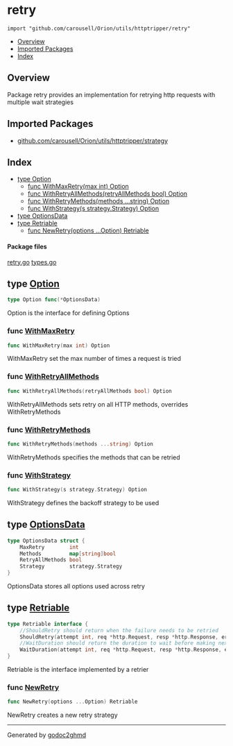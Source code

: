 # retry
`import "github.com/carousell/Orion/utils/httptripper/retry"`

* [Overview](#pkg-overview)
* [Imported Packages](#pkg-imports)
* [Index](#pkg-index)

## <a name="pkg-overview">Overview</a>
Package retry provides an implementation for retrying http requests with multiple wait strategies

## <a name="pkg-imports">Imported Packages</a>

- [github.com/carousell/Orion/utils/httptripper/strategy](./../strategy)

## <a name="pkg-index">Index</a>
* [type Option](#Option)
  * [func WithMaxRetry(max int) Option](#WithMaxRetry)
  * [func WithRetryAllMethods(retryAllMethods bool) Option](#WithRetryAllMethods)
  * [func WithRetryMethods(methods ...string) Option](#WithRetryMethods)
  * [func WithStrategy(s strategy.Strategy) Option](#WithStrategy)
* [type OptionsData](#OptionsData)
* [type Retriable](#Retriable)
  * [func NewRetry(options ...Option) Retriable](#NewRetry)

#### <a name="pkg-files">Package files</a>
[retry.go](./retry.go) [types.go](./types.go) 

## <a name="Option">type</a> [Option](./types.go#L27)
``` go
type Option func(*OptionsData)
```
Option is the interface for defining Options

### <a name="WithMaxRetry">func</a> [WithMaxRetry](./retry.go#L87)
``` go
func WithMaxRetry(max int) Option
```
WithMaxRetry set the max number of times a request is tried

### <a name="WithRetryAllMethods">func</a> [WithRetryAllMethods](./retry.go#L104)
``` go
func WithRetryAllMethods(retryAllMethods bool) Option
```
WithRetryAllMethods sets retry on all HTTP methods, overrides WithRetryMethods

### <a name="WithRetryMethods">func</a> [WithRetryMethods](./retry.go#L94)
``` go
func WithRetryMethods(methods ...string) Option
```
WithRetryMethods specifies the methods that can be retried

### <a name="WithStrategy">func</a> [WithStrategy](./retry.go#L111)
``` go
func WithStrategy(s strategy.Strategy) Option
```
WithStrategy defines the backoff strategy to be used

## <a name="OptionsData">type</a> [OptionsData](./types.go#L19-L24)
``` go
type OptionsData struct {
    MaxRetry        int
    Methods         map[string]bool
    RetryAllMethods bool
    Strategy        strategy.Strategy
}

```
OptionsData stores all options used across retry

## <a name="Retriable">type</a> [Retriable](./types.go#L11-L16)
``` go
type Retriable interface {
    //ShouldRetry should return when the failure needs to be retried
    ShouldRetry(attempt int, req *http.Request, resp *http.Response, err error) bool
    //WaitDuration should return the duration to wait before making next call
    WaitDuration(attempt int, req *http.Request, resp *http.Response, err error) time.Duration
}
```
Retriable is the interface implemented by a retrier

### <a name="NewRetry">func</a> [NewRetry](./retry.go#L71)
``` go
func NewRetry(options ...Option) Retriable
```
NewRetry creates a new retry strategy

- - -
Generated by [godoc2ghmd](https://github.com/GandalfUK/godoc2ghmd)